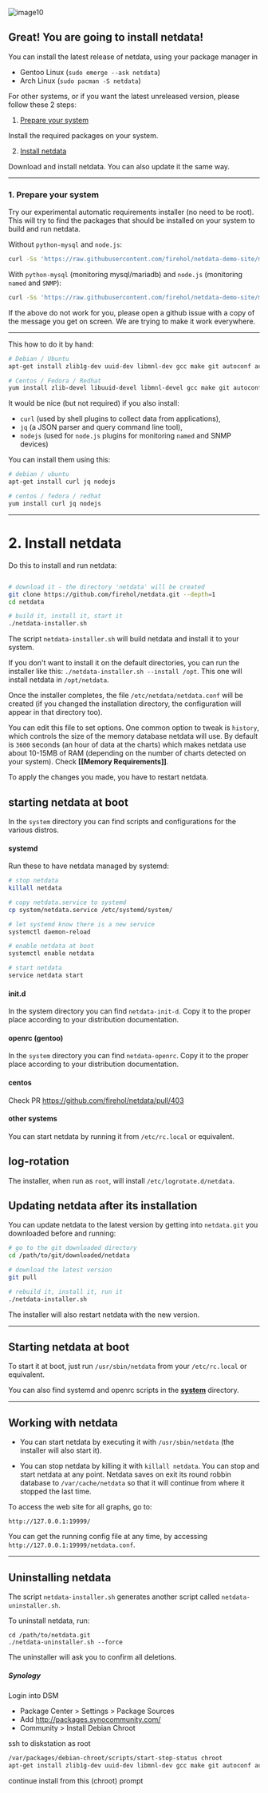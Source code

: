 ![image10](https://cloud.githubusercontent.com/assets/2662304/14253729/534c6f9c-fa95-11e5-8243-93eb0df719aa.gif)


## Great! You are going to install netdata!

You can install the latest release of netdata, using your package manager in

- Gentoo Linux (`sudo emerge --ask netdata`)
- Arch Linux (`sudo pacman -S netdata`)

For other systems, or if you want the latest unreleased version, please follow these 2 steps:

1. [Prepare your system](#1-prepare-your-system)

  Install the required packages on your system.

2. [Install netdata](#2-install-netdata)

  Download and install netdata. You can also update it the same way.

---

### 1. Prepare your system

Try our experimental automatic requirements installer (no need to be root). This will try to find the packages that should be installed on your system to build and run netdata.

Without `python-mysql` and `node.js`:

```sh
curl -Ss 'https://raw.githubusercontent.com/firehol/netdata-demo-site/master/install-required-packages.sh' >/tmp/kickstart.sh && bash /tmp/kickstart.sh netdata
```

With `python-mysql` (monitoring mysql/mariadb) and `node.js` (monitoring `named` and `SNMP`):

```sh
curl -Ss 'https://raw.githubusercontent.com/firehol/netdata-demo-site/master/install-required-packages.sh' >/tmp/kickstart.sh && bash /tmp/kickstart.sh netdata-all
```

If the above do not work for you, please open a github issue with a copy of the message you get on screen. We are trying to make it work everywhere.

---

This how to do it by hand:

```sh
# Debian / Ubuntu
apt-get install zlib1g-dev uuid-dev libmnl-dev gcc make git autoconf autogen automake pkg-config

# Centos / Fedora / Redhat
yum install zlib-devel libuuid-devel libmnl-devel gcc make git autoconf autogen automake pkgconfig

```

It would be nice (but not required) if you also install:

- `curl` (used by shell plugins to collect data from applications),
- `jq` (a JSON parser and query command line tool),
- `nodejs` (used for `node.js` plugins for monitoring `named` and SNMP devices)

You can install them using this:

```sh
# debian / ubuntu
apt-get install curl jq nodejs

# centos / fedora / redhat
yum install curl jq nodejs
```

---

# 2. Install netdata

Do this to install and run netdata:

```sh

# download it - the directory 'netdata' will be created
git clone https://github.com/firehol/netdata.git --depth=1
cd netdata

# build it, install it, start it
./netdata-installer.sh

```

The script `netdata-installer.sh` will build netdata and install it to your system.

If you don't want to install it on the default directories, you can run the installer like this: `./netdata-installer.sh --install /opt`. This one will install netdata in `/opt/netdata`.

Once the installer completes, the file `/etc/netdata/netdata.conf` will be created (if you changed the installation directory, the configuration will appear in that directory too).

You can edit this file to set options. One common option to tweak is `history`, which controls the size of the memory database netdata will use. By default is `3600` seconds (an hour of data at the charts) which makes netdata use about 10-15MB of RAM (depending on the number of charts detected on your system). Check **[[Memory Requirements]]**.

To apply the changes you made, you have to restart netdata.

## starting netdata at boot

In the `system` directory you can find scripts and configurations for the various distros.

#### systemd

Run these to have netdata managed by systemd:

```sh
# stop netdata
killall netdata

# copy netdata.service to systemd
cp system/netdata.service /etc/systemd/system/

# let systemd know there is a new service
systemctl daemon-reload

# enable netdata at boot
systemctl enable netdata

# start netdata
service netdata start
```

#### init.d

In the system directory you can find `netdata-init-d`. Copy it to the proper place according to your distribution documentation.

#### openrc (gentoo)

In the `system` directory you can find `netdata-openrc`. Copy it to the proper place according to your distribution documentation.

#### centos

Check PR https://github.com/firehol/netdata/pull/403

#### other systems

You can start netdata by running it from `/etc/rc.local` or equivalent.

## log-rotation

The installer, when run as `root`, will install `/etc/logrotate.d/netdata`.

## Updating netdata after its installation

You can update netdata to the latest version by getting into `netdata.git` you downloaded before and running:

```sh
# go to the git downloaded directory
cd /path/to/git/downloaded/netdata

# download the latest version
git pull

# rebuild it, install it, run it
./netdata-installer.sh
```

The installer will also restart netdata with the new version.

---

## Starting netdata at boot

To start it at boot, just run `/usr/sbin/netdata` from your `/etc/rc.local` or equivalent.

You can also find systemd and openrc scripts in the **[system](https://github.com/firehol/netdata/tree/master/system)** directory.

---

## Working with netdata

- You can start netdata by executing it with `/usr/sbin/netdata` (the installer will also start it).

- You can stop netdata by killing it with `killall netdata`.
    You can stop and start netdata at any point. Netdata saves on exit its round robbin
    database to `/var/cache/netdata` so that it will continue from where it stopped the last time.

To access the web site for all graphs, go to:

 ```
 http://127.0.0.1:19999/
 ```

You can get the running config file at any time, by accessing `http://127.0.0.1:19999/netdata.conf`.

---

## Uninstalling netdata

The script `netdata-installer.sh` generates another script called `netdata-uninstaller.sh`.

To uninstall netdata, run:

```
cd /path/to/netdata.git
./netdata-uninstaller.sh --force
```

The uninstaller will ask you to confirm all deletions.

##### Synology

Login into DSM

- Package Center > Settings > Package Sources
- Add http://packages.synocommunity.com/
- Community > Install Debian Chroot

ssh to diskstation as root

```sh
/var/packages/debian-chroot/scripts/start-stop-status chroot
apt-get install zlib1g-dev uuid-dev libmnl-dev gcc make git autoconf autogen automake pkg-config
```

continue install from this (chroot) prompt
